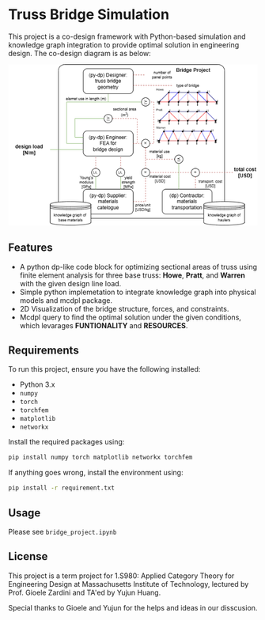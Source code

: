 
# Truss Bridge Simulation

This project is a co-design framework with Python-based simulation and knowledge graph integration to provide optimal solution in engineering design. The co-design diagram is as below:

![co-design diagram](project.drawio.png)


## Features

- A python dp-like code block for optimizing sectional areas of truss using finite element analysis for three base truss: **Howe**, **Pratt**, and **Warren** with the given design line load.
- Simple python implemetation to integrate knowledge graph into physical models and mcdpl package.
- 2D Visualization of the bridge structure, forces, and constraints.
- Mcdpl query to find the optimal solution under the given conditions, which levarages  **FUNTIONALITY** and **RESOURCES**.

## Requirements

To run this project, ensure you have the following installed:
- Python 3.x
- `numpy`
- `torch`
- `torchfem`
- `matplotlib`
- `networkx`

Install the required packages using:
```bash
pip install numpy torch matplotlib networkx torchfem
```
If anything goes wrong, install the environment using:
```bash
pip install -r requirement.txt
```


## Usage

Please see `bridge_project.ipynb`


## License

This project is a term project for 1.S980: Applied Category Theory for Engineering Design at Massachusetts Institute of Technology, lectured by Prof. Gioele Zardini and TA'ed by  Yujun Huang.

Special thanks to Gioele and Yujun for the helps and ideas in our disscusion. 
